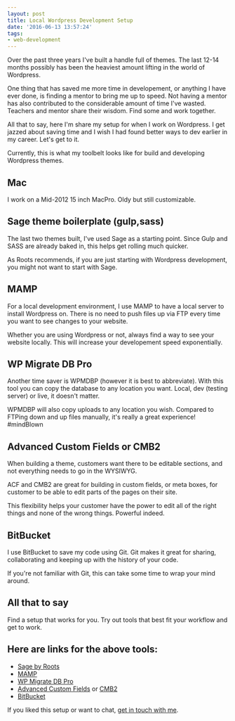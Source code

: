 ```yaml
---
layout: post
title: Local Wordpress Development Setup
date: '2016-06-13 13:57:24'
tags:
- web-development
---
```


Over the past three years I've built a handle full of themes. The last 12-14 months possibly has been the heaviest amount lifting in the world of Wordpress.

One thing that has saved me more time in developement, or anything I have ever done, is finding a mentor to bring me up to speed. Not having a mentor has also contributed to the considerable amount of time I've wasted. Teachers and mentor share their wisdom. Find some and work together.

All that to say, here I'm share my setup for when I work on Wordpress. I get jazzed about saving time and I wish I had found better ways to dev earlier in my career. Let's get to it.

Currently, this is what my toolbelt looks like for build and developing Wordpress themes.

## Mac
I work on a Mid-2012 15 inch MacPro. Oldy but still customizable.

## Sage theme boilerplate (gulp,sass)
The last two themes built, I've used Sage as a starting point. Since Gulp and SASS are already baked in, this helps get rolling much quicker.

As Roots recommends, if you are just starting with Wordpress development, you might not want to start with Sage.

## MAMP
For a local development environment, I use MAMP to have a local server to install Wordpress on. There is no need to push files up via FTP every time you want to see changes to your website.

Whether you are using Wordpress or not, always find a way to see your website locally. This will increase your developement speed exponentially.

## WP Migrate DB Pro
Another time saver is WPMDBP (however it is best to abbreviate). With this tool you can copy the database to any location you want. Local, dev (testing server) or live, it doesn't matter.

WPMDBP will also copy uploads to any location you wish. Compared to FTPing down and up files manually, it's really a great experience! #mindBlown

## Advanced Custom Fields or CMB2
When building a theme, customers want there to be editable sections, and not everything needs to go  in the WYSIWYG.

ACF and CMB2 are great for building in custom fields, or meta boxes, for customer to be able to edit parts of the pages on their site.

This flexibility helps your customer have the power to edit all of the right things and none of the wrong things. Powerful indeed.

## BitBucket
I use BitBucket to save my code using Git. Git makes it great for sharing, collaborating and keeping up with the history of your code.

If you're not familiar with Git, this can take some time to wrap your mind around.

## All that to say
Find a setup that works for you. Try out tools that best fit your workflow and get to work.

## Here are links for the above tools:

- [Sage by Roots](https://roots.io/sage/)
- [MAMP](https://www.mamp.info/)
- [WP Migrate DB Pro](https://deliciousbrains.com/wp-migrate-db-pro/)
- [Advanced Custom Fields](https://www.advancedcustomfields.com/) or [CMB2](https://github.com/webdevstudios/CMB2/wiki)
- [BitBucket](bitbucket.org)

If you liked this setup or want to chat, [get in touch with me](https://twitter.com/Chance_Smith).